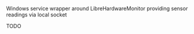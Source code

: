 Windows service wrapper around LibreHardwareMonitor providing sensor readings via local socket

TODO
